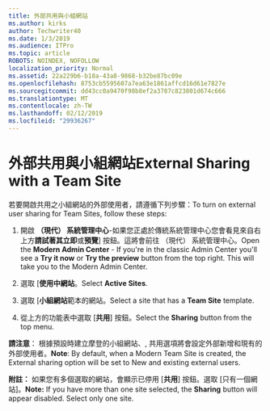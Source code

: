 ```yaml
---
title: 外部共用與小組網站
ms.author: kirks
author: Techwriter40
ms.date: 1/3/2019
ms.audience: ITPro
ms.topic: article
ROBOTS: NOINDEX, NOFOLLOW
localization_priority: Normal
ms.assetid: 22a229b6-b18a-43a8-9868-b32be87bc09e
ms.openlocfilehash: 8753cb5595607a7ea63e1861affcd16d61e7827e
ms.sourcegitcommit: dd43cc0a9470f98b8ef2a3787c823801d674c666
ms.translationtype: MT
ms.contentlocale: zh-TW
ms.lasthandoff: 02/12/2019
ms.locfileid: "29936267"
---
```

# <a name="external-sharing-with-a-team-site"></a><span data-ttu-id="38357-102">外部共用與小組網站</span><span class="sxs-lookup"><span data-stu-id="38357-102">External Sharing with a Team Site</span></span>

<span data-ttu-id="38357-103">若要開啟共用之小組網站的外部使用者，請遵循下列步驟：</span><span class="sxs-lookup"><span data-stu-id="38357-103">To turn on external user sharing for Team Sites, follow these steps:</span></span> 
  
1. <span data-ttu-id="38357-p101">開啟 **（現代） 系統管理中心**-如果您正處於傳統系統管理中心您會看見來自右上方**請試著其立即**或**預覽**] 按鈕。這將會前往 （現代） 系統管理中心。</span><span class="sxs-lookup"><span data-stu-id="38357-p101">Open the **Modern Admin Center** - If you're in the classic Admin Center you'll see a **Try it now** or **Try the preview** button from the top right. This will take you to the Modern Admin Center.</span></span> 
  
2. <span data-ttu-id="38357-106">選取 [**使用中網站**。</span><span class="sxs-lookup"><span data-stu-id="38357-106">Select **Active Sites**.</span></span> 
  
3. <span data-ttu-id="38357-107">選取 [**小組網站**範本的網站。</span><span class="sxs-lookup"><span data-stu-id="38357-107">Select a site that has a **Team Site** template.</span></span> 
  
4. <span data-ttu-id="38357-108">從上方的功能表中選取 [**共用**] 按鈕。</span><span class="sxs-lookup"><span data-stu-id="38357-108">Select the **Sharing** button from the top menu.</span></span> 
  
 <span data-ttu-id="38357-109">**請注意**： 根據預設時建立摩登的小組網站、, 共用選項將會設定外部新增和現有的外部使用者。</span><span class="sxs-lookup"><span data-stu-id="38357-109">**Note**: By default, when a Modern Team Site is created, the External sharing option will be set to New and existing external users.</span></span> 
  
 <span data-ttu-id="38357-p102">**附註：** 如果您有多個選取的網站，會顯示已停用 [**共用**] 按鈕。選取 [只有一個網站]。</span><span class="sxs-lookup"><span data-stu-id="38357-p102">**Note:** If you have more than one site selected, the **Sharing** button will appear disabled. Select only one site.</span></span> 
  

